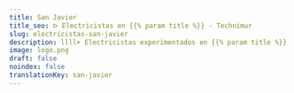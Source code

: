 ```yaml
---
title: San Javier
title_seo: ᐅ Electricistas en {{% param title %}} - Technimur
slug: electricistas-san-javier
description: llll➤ Electricistas experimentados en {{% param title %}} para todas tus necesidades eléctricas. Servicio rápido, eficaz y de confianza ✅ ¡Contáctanos!
image: logo.png
draft: false
noindex: false
translationKey: san-javier
---
```

